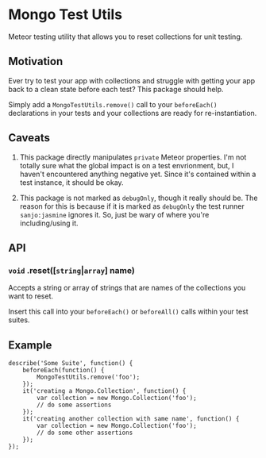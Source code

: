 # Mongo Test Utils #

Meteor testing utility that allows you to reset collections for unit testing.

## Motivation ##

Ever try to test your app with collections and struggle with getting your app back to a clean state before each test? This package should help.

Simply add a `MongoTestUtils.remove()` call to your `beforeEach()` declarations in your tests and your collections are ready for re-instantiation.

## Caveats ##

1. This package directly manipulates `private` Meteor properties. I'm not totally sure what the global impact is on a test envrionment, but, I haven't encountered anything negative yet. Since it's contained within a test instance, it should be okay.

1. This package is not marked as `debugOnly`, though it really should be. The reason for this is because if it is marked as `debugOnly` the test runner `sanjo:jasmine` ignores it. So, just be wary of where you're including/using it.

## API ##

### `void` .reset([`string`|`array`] name) ###

Accepts a string or array of strings that are names of the collections you want to reset.

Insert this call into your `beforeEach()` or `beforeAll()` calls within your test suites.

## Example ##
```
describe('Some Suite', function() {
	beforeEach(function() {
		MongoTestUtils.remove('foo');
	});
	it('creating a Mongo.Collection', function() {
		var collection = new Mongo.Collection('foo');
		// do some assertions
	});
	it('creating another collection with same name', function() {
		var collection = new Mongo.Collection('foo');
		// do some other assertions
	});
});
```



